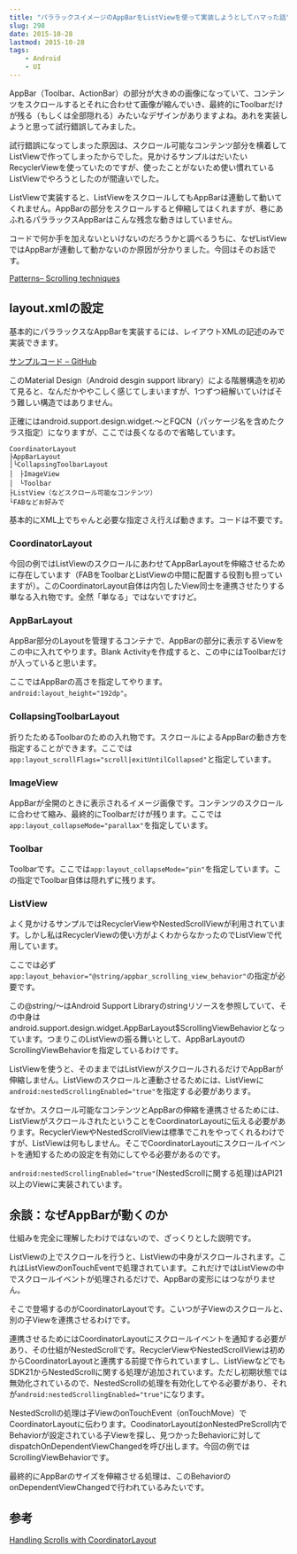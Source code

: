 ```yaml
---
title: "パララックスイメージのAppBarをListViewを使って実装しようとしてハマった話"
slug: 298
date: 2015-10-28
lastmod: 2015-10-28
tags:
    - Android
    - UI
---
```


AppBar（Toolbar、ActionBar）の部分が大きめの画像になっていて、コンテンツをスクロールするとそれに合わせて画像が縮んでいき、最終的にToolbarだけが残る（もしくは全部隠れる）みたいなデザインがありますよね。あれを実装しようと思って試行錯誤してみました。

試行錯誤になってしまった原因は、スクロール可能なコンテンツ部分を横着してListViewで作ってしまったからでした。見かけるサンプルはだいたいRecyclerViewを使っていたのですが、使ったことがないため使い慣れているListViewでやろうとしたのが間違いでした。

ListViewで実装すると、ListViewをスクロールしてもAppBarは連動して動いてくれません。AppBarの部分をスクロールすると伸縮してはくれますが、巷にあふれるパララックスAppBarはこんな残念な動きはしていません。

コードで何か手を加えないといけないのだろうかと調べるうちに、なぜListViewではAppBarが連動して動かないのか原因が分かりました。今回はそのお話です。

<a href="https://www.google.com/design/spec/patterns/scrolling-techniques.html#scrolling-techniques-scrolling">Patterns– Scrolling techniques</a>


## layout.xmlの設定


基本的にパララックスなAppBarを実装するには、レイアウトXMLの記述のみで実装できます。

<a href="https://github.com/gen0083/PracticeAndroidSupportLibrary/blob/master/app/src/main/res/layout/activity_app_bar_flexible_space_with_image.xml">サンプルコード &#8211; GitHub</a>

このMaterial Design（Android desgin support library）による階層構造を初めて見ると、なんだかややこしく感じてしまいますが、1つずつ紐解いていけばそう難しい構造ではありません。

正確にはandroid.support.design.widget.〜とFQCN（パッケージ名を含めたクラス指定）になりますが、ここでは長くなるので省略しています。


```
CoordinatorLayout
├AppBarLayout
│└CollapsingToolbarLayout
│　├ImageView
│　└Toolbar
├ListView（などスクロール可能なコンテンツ）
└FABなどお好みで
```

基本的にXML上でちゃんと必要な指定さえ行えば動きます。コードは不要です。


### CoordinatorLayout


今回の例ではListViewのスクロールにあわせてAppBarLayoutを伸縮させるために存在しています（FABをToolbarとListViewの中間に配置する役割も担っていますが）。このCoordinatorLayout自体は内包したView同士を連携させたりする単なる入れ物です。全然「単なる」ではないですけど。


### AppBarLayout


AppBar部分のLayoutを管理するコンテナで、AppBarの部分に表示するViewをこの中に入れてやります。Blank Activityを作成すると、この中にはToolbarだけが入っていると思います。

ここではAppBarの高さを指定してやります。`android:layout_height="192dp"`。


### CollapsingToolbarLayout


折りたためるToolbarのための入れ物です。スクロールによるAppBarの動き方を指定することができます。ここでは`app:layout_scrollFlags="scroll|exitUntilCollapsed"`と指定しています。


### ImageView


AppBarが全開のときに表示されるイメージ画像です。コンテンツのスクロールに合わせて縮み、最終的にToolbarだけが残ります。ここでは`app:layout_collapseMode="parallax"`を指定しています。


### Toolbar


Toolbarです。ここでは`app:layout_collapseMode="pin"`を指定しています。この指定でToolbar自体は隠れずに残ります。


### ListView


よく見かけるサンプルではRecyclerViewやNestedScrollViewが利用されています。しかし私はRecyclerViewの使い方がよくわからなかったのでListViewで代用しています。

ここでは必ず`app:layout_behavior="@string/appbar_scrolling_view_behavior"`の指定が必要です。

この@string/〜はAndroid Support Libraryのstringリソースを参照していて、その中身はandroid.support.design.widget.AppBarLayout$ScrollingViewBehaviorとなっています。つまりこのListViewの振る舞いとして、AppBarLayoutのScrollingViewBehaviorを指定しているわけです。

ListViewを使うと、そのままではListViewがスクロールされるだけでAppBarが伸縮しません。ListViewのスクロールと連動させるためには、ListViewに`android:nestedScrollingEnabled="true"`を指定する必要があります。

なぜか。スクロール可能なコンテンツとAppBarの伸縮を連携させるためには、ListViewがスクロールされたということをCoordinatorLayoutに伝える必要があります。RecyclerViewやNestedScrollViewは標準でこれをやってくれるわけですが、ListViewは何もしません。そこでCoordinatorLayoutにスクロールイベントを通知するための設定を有効にしてやる必要があるのです。

`android:nestedScrollingEnabled="true"`(NestedScrollに関する処理)はAPI21以上のViewに実装されています。


## 余談：なぜAppBarが動くのか


仕組みを完全に理解したわけではないので、ざっくりとした説明です。

ListViewの上でスクロールを行うと、ListViewの中身がスクロールされます。これはListViewのonTouchEventで処理されています。これだけではListViewの中でスクロールイベントが処理されるだけで、AppBarの変形にはつながりません。

そこで登場するのがCoordinatorLayoutです。こいつが子Viewのスクロールと、別の子Viewを連携させるわけです。

連携させるためにはCoordinatorLayoutにスクロールイベントを通知する必要があり、その仕組がNestedScrollです。RecyclerViewやNestedScrollViewは初めからCoordinatorLayoutと連携する前提で作られていますし、ListViewなどでもSDK21からNestedScrollに関する処理が追加されています。ただし初期状態では無効化されているので、NestedScrollの処理を有効化してやる必要があり、それが`android:nestedScrollingEnabled="true"`になります。

NestedScrollの処理は子ViewのonTouchEvent（onTouchMove）でCoordinatorLayoutに伝わります。CoodinatorLayoutはonNestedPreScroll内でBehaviorが設定されている子Viewを探し、見つかったBehaviorに対してdispatchOnDependentViewChangedを呼び出します。今回の例ではScrollingViewBehaviorです。

最終的にAppBarのサイズを伸縮させる処理は、このBehaviorのonDependentViewChangedで行われているみたいです。


## 参考


<a href="https://guides.codepath.com/android/Handling-Scrolls-with-CoordinatorLayout">Handling Scrolls with CoordinatorLayout</a>


  